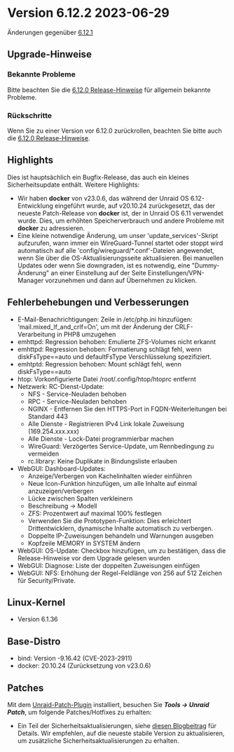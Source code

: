 # Version 6.12.2 2023-06-29

Änderungen gegenüber [6.12.1](6.12.1.md)

## Upgrade-Hinweise

### Bekannte Probleme

Bitte beachten Sie die [6.12.0 Release-Hinweise](6.12.0.md#known-issues) für allgemein bekannte Probleme.

### Rückschritte

Wenn Sie zu einer Version vor 6.12.0 zurückrollen, beachten Sie bitte auch die [6.12.0 Release-Hinweise](6.12.0.md#rolling-back).

## Highlights

Dies ist hauptsächlich ein Bugfix-Release, das auch ein kleines Sicherheitsupdate enthält. Weitere Highlights:

- Wir haben **docker** von v23.0.6, das während der Unraid OS 6.12-Entwicklung eingeführt wurde, auf v20.10.24 zurückgesetzt, das der neueste Patch-Release
  von **docker** ist, der in Unraid OS 6.11 verwendet wurde. Dies, um erhöhten Speicherverbrauch und andere Probleme
  mit **docker** zu adressieren.
- Eine kleine notwendige Änderung, um unser 'update\_services'-Skript aufzurufen, wann immer ein WireGuard-Tunnel startet oder stoppt
  wird automatisch auf alle 'config/wireguard/\*.conf'-Dateien angewendet, wenn Sie über die OS-Aktualisierungsseite aktualisieren. Bei
  manuellen Updates oder wenn Sie downgraden, ist es notwendig, eine "Dummy-Änderung" an einer Einstellung auf der Seite Einstellungen/VPN-Manager vorzunehmen
  und dann auf Übernehmen zu klicken.

## Fehlerbehebungen und Verbesserungen

- E-Mail-Benachrichtigungen: Zeile in /etc/php.ini hinzufügen: 'mail.mixed\_lf\_and\_crlf=On', um mit der Änderung der CRLF-Verarbeitung in PHP8 umzugehen
- emhttpd: Regression behoben: Emulierte ZFS-Volumes nicht erkannt
- emhttpd: Regression behoben: Formatierung schlägt fehl, wenn diskFsType==auto und defaultFsType Verschlüsselung spezifiziert.
- emhtptd: Regression behoben: Mount schlägt fehl, wenn diskFsType==auto
- htop: Vorkonfigurierte Datei /root/.config/htop/htoprc entfernt
- Netzwerk: RC-Dienst-Update:
  - NFS - Service-Neuladen behoben
  - RPC - Service-Neuladen behoben
  - NGINX - Entfernen Sie den HTTPS-Port in FQDN-Weiterleitungen bei Standard 443
  - Alle Dienste - Registrieren IPv4 Link lokale Zuweisung (169.254.xxx.xxx)
  - Alle Dienste - Lock-Datei programmierbar machen
  - WireGuard: Verzögertes Service-Update, um Rennbedingung zu vermeiden
  - rc.library: Keine Duplikate in Bindungsliste erlauben
- WebGUI: Dashboard-Updates:
  - Anzeige/Verbergen von Kachelinhalten wieder einführen
  - Neue Icon-Funktion hinzufügen, um alle Inhalte auf einmal anzuzeigen/verbergen
  - Lücke zwischen Spalten verkleinern
  - Beschreibung -> Modell
  - ZFS: Prozentwert auf maximal 100% festlegen
  - Verwenden Sie die Prototypen-Funktion: Dies erleichtert Drittentwicklern, dynamische Inhalte automatisch zu verbergen.
  - Doppelte IP-Zuweisungen behandeln und Warnungen ausgeben
  - Kopfzeile MEMORY in SYSTEM ändern
- WebGUI: OS-Update: Checkbox hinzufügen, um zu bestätigen, dass die Release-Hinweise vor dem Upgrade gelesen wurden
- WebGUI: Diagnose: Liste der doppelten Zuweisungen einfügen
- WebGUI: NFS: Erhöhung der Regel-Feldlänge von 256 auf 512 Zeichen für Security/Private.

## Linux-Kernel

- Version 6.1.36

## Base-Distro

- bind: Version -9.16.42 (CVE-2023-2911)
- docker: 20.10.24 (Zurücksetzung von v23.0.6)

## Patches

Mit dem [Unraid-Patch-Plugin](https://forums.unraid.net/topic/185560-unraid-patch-plugin/) installiert, besuchen Sie _**Tools → Unraid Patch**_, um folgende Patches/Hotfixes zu erhalten:

- Ein Teil der Sicherheitsaktualisierungen, siehe [diesen Blogbeitrag](https://unraid.net/blog/cvd) für Details. Wir empfehlen, auf die neueste stabile Version zu aktualisieren, um zusätzliche Sicherheitsaktualisierungen zu erhalten.
